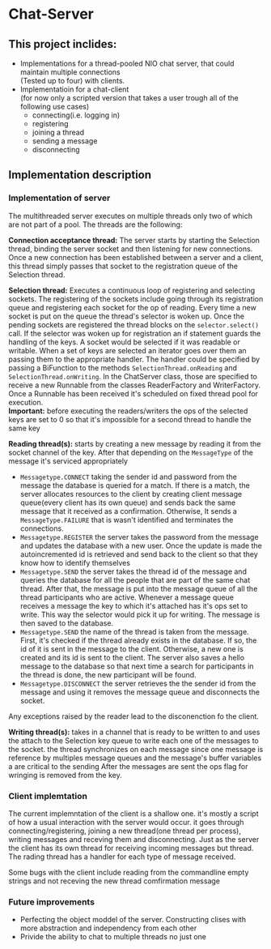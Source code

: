 # Chat-Server
<h2>This project inclides:</h2>
<ul>
  <li>Implementations for a thread-pooled NIO chat server, that could maintain multiple connections<br>
      (Tested up to four) with clients.</li>
  <li>Implementatioin for a chat-client<br>(for now only a scripted version that takes a user trough all of the following use cases)
    <ul>
      <li>connecting(i.e. logging in)</li>
      <li>registering</li>
      <li>joining a thread</li>
      <li>sending a message</li>
      <li>disconnecting</li>
    </ul>
  </li>
 </ul>
 
 <h2>Implementation description</h2>
 
 <h3>Implementation of server</h3>
 
 <p>The multithreaded server executes on multiple threads only two of which are not part of a pool. The threads are the following:</p>
 
 <p><strong>Connection acceptance thread:</strong> The server starts by starting the Selection thread, binding the server socket and then listening for new connections.
 Once a new connection has been established between a server and a client, this thread simply passes that socket to the registration queue of the Selection thread.<p>
 
 <p><strong>Selection thread:</strong> Executes a continuous loop of registering and selecting sockets. The registering of the sockets include going through its registration queue and registering each socket for the op of reading. Every time a new socket is put on the queue
the thread's selector is woken up. Once the pending sockets are registered the thread blocks on the <code>selector.select()</code> call.
 If the selector was woken up for registration an if statement guards the handling of the keys. 
 A socket would be selected if it was readable or writable. When a set of keys are selected an iterator goes over them an passing them to the appropriate handler. 
 The handler could be specified by passing a BiFunction to the methods <code>SelectionThread.onReading</code> and <code>SelectionThread.onWriting</code>.
 In the ChatServer class, those are specified to receive a new Runnable from the classes ReaderFactory and WriterFactory. 
 Once a Runnable has been received it's scheduled on fixed thread pool for execution.<br>
 <strong>Important:</strong> before executing the readers/writers  the ops of the selected keys are set to 0 so that it's impossible for a second thread to handle the same key</p>
 
 <p><strong>Reading thread(s):</strong> starts by creating a new message by reading it from the socket channel of the key. 
 After that depending on the <code>MessageType</code> of the message it's serviced appropriately
  <ul>
    <li>
      <code>Messagetype.CONNECT</code> taking the sender id and password from the message the database is queried for a match. If there is a match,
      the server allocates resources to the client by creating client message queue(every client has its own queue) and sends back the same message that it received as a confirmation. Otherwise, It sends a <code>MessageType.FAILURE</code> that is wasn't identified and terminates the connections.
    </li>
    <li>
      <code>Messagetype.REGISTER</code> the server takes the password from the message and updates the database with a new user. Once the update is made
      the autoincremented id is retrieved and send back to the client so that they know how to identify themselves
    </li>
    <li>
      <code>Messagetype.SEND</code> the server takes the thread id of the message and queries the database for all the people that are part of the same chat thread.
      After that, the message is put into the message queue of all the thread participants who are active. Whenever a message queue receives a message the key to which it's attached has it's ops set to write. This way the selector would pick it up for writing.
      The message is then saved to the database.
    </li>
    <li>
      <code>Messagetype.SEND</code> the name of the thread is taken from the message. First, it's checked if the thread already exists in the database.
      If so, the id of it is sent in the message to the client. Otherwise, a new one is created and its id is sent to the client. The server also saves a hello message to the database so that next time a search for participants in the thread is done, the new participant will be found.
    </li>
    <li>
      <code>Messagetype.DISCONNECT</code> the server retrieves the the sender id from the message and using it removes the message queue and disconnects the socket.
    </li>  
  </ul>
  Any exceptions raised by the reader lead to the disconenction fo the client.</p>
  
   <p><strong>Writing thread(s):</strong> takes in a channel that is ready to be written to and uses the attach to the Selection key queue to write each one of the messages to the socket. the thread synchronizes on each message since one message is reference by multiples message queues and the message's buffer variables a are critical to the sending
   After the messages are sent the ops flag for wringing is removed from the key.</p>


<h3>Client implemtation</h3>

<p>The current implemntation of the client is a shallow one. it's mostly a script of how a usual interaction with the server would occur.
it goes through connecting/registering, joining a new thread(one thread per process), writing messages and receving them and disconnecting.
Just as the server the client has its own thread for receiving incoming messages but thread. The rading thread has a handler for each type of message received.</p>

<p>Some bugs with the client include reading from the commandline empty strings and not receving the new thread comfirmation message</p> 
<h3> Future improvements</h3>
<ul>
  <li>Perfecting the object moddel of the server. Constructing clises with more abstraction and independency from each other</li>
  <li>Privide the ability to chat to multiple threads no just one</li>
<ul>
